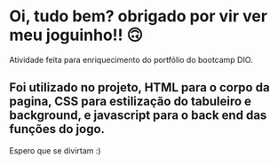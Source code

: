 # Oi, tudo bem? obrigado por vir ver meu joguinho!! 🙃

Atividade feita para enriquecimento do portfólio do bootcamp DIO. 


## Foi utilizado no projeto, HTML para o corpo da pagina, CSS para estilização do tabuleiro e background, e javascript para o back end das funções do jogo. 
Espero que se divirtam :) 
